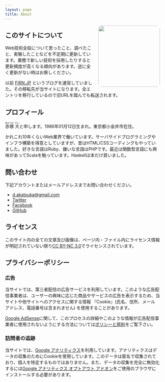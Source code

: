 ```yaml
---
layout: page
title: About
---
```


<img src="/images/logo.png" style="float: right; margin-left: 20px; border-radius: 10px;" width="200" height="200">

## このサイトについて

Web技術全般について思ったこと、調べたこと、実験したことなどを不定期に更新しています。業務で新しい技術を採用したりすると更新頻度が高くなる傾向があります。逆に全く更新がない時はお察しください。

以前 [FIRN.JP](http://firn.jp/) というブログを運営していました。その移転先が当サイトになります。全エントリを移行しているので旧URLを踏んでも転送されます。

## プロフィール

<ruby>赤塚<rt>あかつか</rt></ruby> <ruby>大<rt>だい</rt></ruby>と申します。1986年01月12日生まれ。東京都小金井市在住。

かれこれ10年くらいWeb業界で働いています。サーバサイドプログラミングやインフラ構築を得意としていますが、昔はHTML/CSSコーディングもやっていました。好きな言語はRuby、嫌いな言語はPHPです。最近は関数型言語にも興味があってScalaを触っています。Haskellは本だけ買いました。


## 問い合わせ


下記アカウントまたはメールアドレスまでお問い合わせください。

* [d.akatsuka@gmail.com](mailto:d.akatsuka@gmail.com)
* [Twitter](http://twitter.com/d_akatsuka)
* [Facebook](http://facebook.com/dai.akatsuka)
* [GitHub](http://github.com/dakatsuka)

## ライセンス

このサイト内の全ての文章及び画像は、ページ内・ファイル内にライセンス情報が明記されていない限り[CC BY-NC 3.0](https://creativecommons.org/licenses/by-nc/3.0/deed.ja)でライセンスされています。

## プライバシーポリシー

### 広告

当サイトでは、第三者配信の広告サービスを利用しています。このような広告配信事業者は、ユーザーの興味に応じた商品やサービスの広告を表示するため、当サイトや他サイトへのアクセスに関する情報 『Cookie』(氏名、住所、メール アドレス、電話番号は含まれません) を使用することがあります。

[Google AdSense](https://www.google.co.jp/adsense)に関して、このプロセスの詳細やこのような情報が広告配信事業者に使用されないようにする方法については[ポリシーと原則](https://www.google.co.jp/policies/technologies/ads/)をご覧下さい。

### 訪問者の追跡

当サイトでは、[Google アナリティクス](https://www.google.com/analytics/)を利用しています。アナリティクスはデータの収集のためにCookieを使用しています。このデータは匿名で収集されており、個人を特定するものではありません。また、データの収集を完全に無効化するには[Google アナリティクス オプトアウト アドオン](https://tools.google.com/dlpage/gaoptout)をご使用のブラウザにインストールする必要があります。
